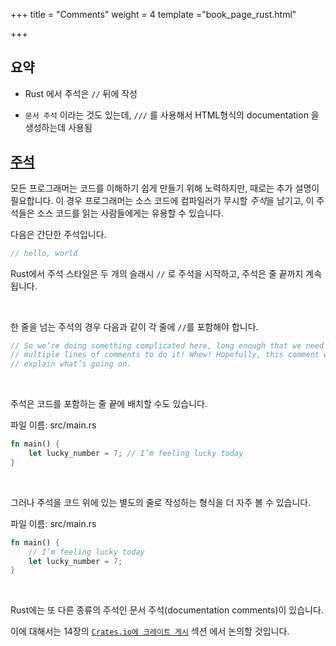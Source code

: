 +++
title = "Comments"
weight = 4
template ="book_page_rust.html"

+++



## 요약

- Rust 에서 주석은 `//` 뒤에 작성

- `문서 주석` 이라는 것도 있는데, `///` 를 사용해서 HTML형식의 documentation 을 생성하는데 사용됨

<!-- more -->

## [주석](https://doc.rust-lang.org/book/ch03-04-comments.html#comments)

모든 프로그래머는 코드를 이해하기 쉽게 만들기 위해 노력하지만, 때로는 추가 설명이 필요합니다. 이 경우 프로그래머는 소스 코드에 컴파일러가 무시할 *주석*을 남기고, 이 주석들은 소스 코드를 읽는 사람들에게는 유용할 수 있습니다.

다음은 간단한 주석입니다.

```rust
// hello, world
```

Rust에서 주석 스타일은 두 개의 슬래시 `//` 로 주석을 시작하고, 주석은 줄 끝까지 계속됩니다.

<br>

한 줄을 넘는 주석의 경우 다음과 같이 각 줄에 `//`를 포함해야 합니다.

```rust
// So we’re doing something complicated here, long enough that we need
// multiple lines of comments to do it! Whew! Hopefully, this comment will
// explain what’s going on.
```

<br>

주석은 코드를 포함하는 줄 끝에 배치할 수도 있습니다.

파일 이름: src/main.rs

```rust
fn main() {
    let lucky_number = 7; // I’m feeling lucky today
}
```

<br>

그러나 주석을 코드 위에 있는 별도의 줄로 작성하는 형식을 더 자주 볼 수 있습니다.

파일 이름: src/main.rs

```rust
fn main() {
    // I’m feeling lucky today
    let lucky_number = 7;
}
```

<br>

Rust에는 또 다른 종류의 주석인 문서 주석(documentation comments)이 있습니다.

이에 대해서는 14장의 [`Crates.io에 크레이트 게시`](https://doc.rust-lang.org/book/ch14-02-publishing-to-crates-io.html) 섹션 에서 논의할 것입니다.

